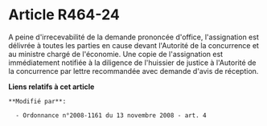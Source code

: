 # Article R464-24

A peine d'irrecevabilité de la demande prononcée d'office, l'assignation est délivrée à toutes les parties en cause devant
l'Autorité de la concurrence et au ministre chargé de l'économie. Une copie de l'assignation est immédiatement notifiée à la
diligence de l'huissier de justice à l'Autorité de la concurrence par lettre recommandée avec demande d'avis de réception.

**Liens relatifs à cet article**

	**Modifié par**:

	  - Ordonnance n°2008-1161 du 13 novembre 2008 - art. 4
